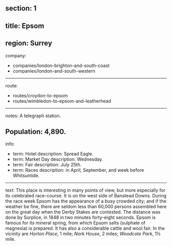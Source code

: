 section: 1
----
title: Epsom
----
region: Surrey
----
company:
- companies/london-brighton-and-south-coast
- companies/london-and-south-western
----
route:
- routes/croydon-to-epsom
- routes/wimbledon-to-epsom-and-leatherhead
----
notes: A telegraph station.

Population: 4,890.
----
info:
- term: Hotel
  description: Spread Eagle.
- term: Market Day
  description: Wednesday.
- term: Fair
  description: July 25th.
- term: Races
  description: in April, September, and week before Whitsuntide.
----
text: This place is interesting in many points of view, but more especially for its celebrated race-course. It is on the west side of Banstead Downs. During the race week Epsom has the appearance of a busy crowded city; and if the weather be fine, there are seldom less than 60,000 persons assembled here on the great day when the Derby Stakes are contested. The distance was done by Surplice, in 1848 in two minutes forty-eight seconds. Epsom is famous for its mineral spring, from which Epsom salts (sulphate of magnesia) is prepared. It has also a considerable cattle and wool fair. In the vicinity are *Horton Place*, 1 mile; *Nork House*, 2 miles; *Woodcote Park*, 1½ mile.
